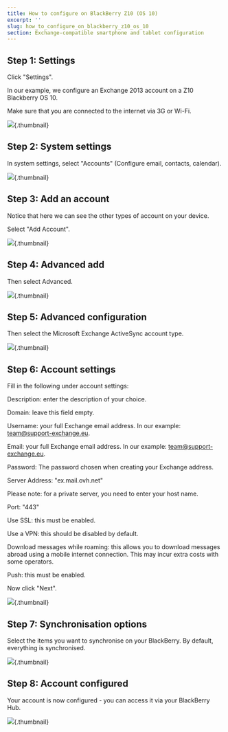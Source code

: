 ```yaml
---
title: How to configure on BlackBerry Z10 (OS 10)
excerpt: ''
slug: how_to_configure_on_blackberry_z10_os_10
section: Exchange-compatible smartphone and tablet configuration
---
```



## Step 1: Settings
Click "Settings".

In our example, we configure an Exchange 2013 account on a Z10 Blackberry OS 10.

Make sure that you are connected to the internet via 3G or Wi-Fi.

![](images/img_1777.jpg){.thumbnail}


## Step 2: System settings
In system settings, select "Accounts" (Configure email, contacts, calendar).

![](images/img_1783.jpg){.thumbnail}


## Step 3: Add an account
Notice that here we can see the other types of account on your device.

Select "Add Account".

![](images/img_1784.jpg){.thumbnail}


## Step 4: Advanced add
Then select Advanced.

![](images/img_1785.jpg){.thumbnail}


## Step 5: Advanced configuration
Then select the Microsoft Exchange ActiveSync account type.

![](images/img_1786.jpg){.thumbnail}


## Step 6: Account settings
Fill in the following under account settings:

Description: enter the description of your choice.

Domain: leave this field empty.

Username: your full Exchange email address. In our example: team@support-exchange.eu.

Email: your full Exchange email address. In our example: team@support-exchange.eu.

Password: The password chosen when creating your Exchange address.

Server Address: "ex.mail.ovh.net"

Please note: for a private server, you need to enter your host name.

Port: "443"

Use SSL: this must be enabled.

Use a VPN: this should be disabled by default.

Download messages while roaming: this allows you to download messages abroad using a mobile internet connection. This may incur extra costs with some operators.

Push: this must be enabled.

Now click "Next".

![](images/img_1787.jpg){.thumbnail}


## Step 7: Synchronisation options
Select the items you want to synchronise on your BlackBerry. By default, everything is synchronised.

![](images/img_1788.jpg){.thumbnail}


## Step 8: Account configured
Your account is now configured - you can access it via your BlackBerry Hub.

![](images/img_1789.jpg){.thumbnail}

